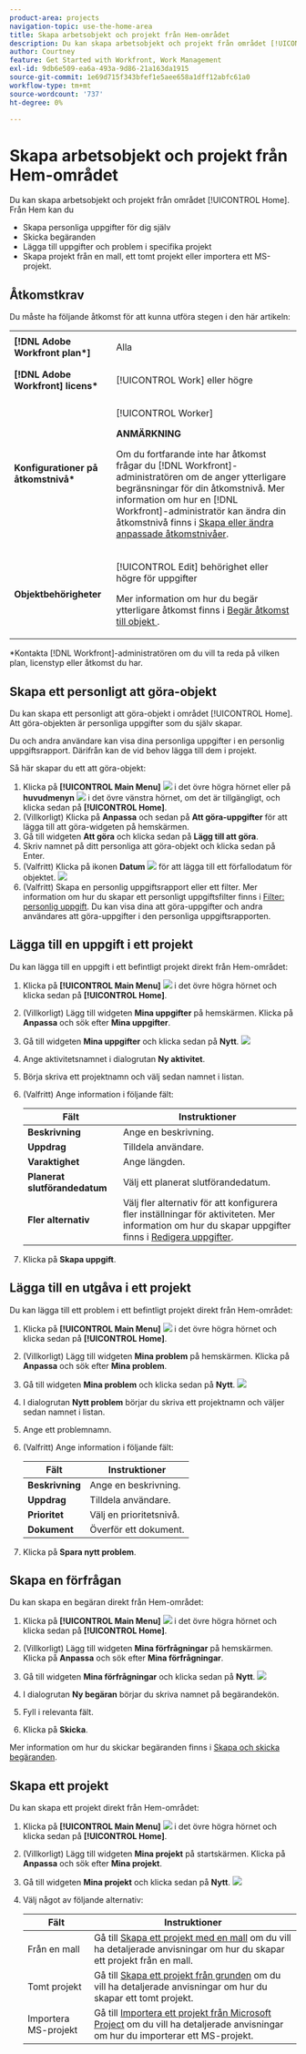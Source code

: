 ```yaml
---
product-area: projects
navigation-topic: use-the-home-area
title: Skapa arbetsobjekt och projekt från Hem-området
description: Du kan skapa arbetsobjekt och projekt från området [!UICONTROL Home].
author: Courtney
feature: Get Started with Workfront, Work Management
exl-id: 9db6e509-ea6a-493a-9d86-21a163da1915
source-git-commit: 1e69d715f343bfef1e5aee658a1dff12abfc61a0
workflow-type: tm+mt
source-wordcount: '737'
ht-degree: 0%

---
```


# Skapa arbetsobjekt och projekt från Hem-området

Du kan skapa arbetsobjekt och projekt från området [!UICONTROL Home]. Från Hem kan du

* Skapa personliga uppgifter för dig själv
* Skicka begäranden
* Lägga till uppgifter och problem i specifika projekt
* Skapa projekt från en mall, ett tomt projekt eller importera ett MS-projekt.

## Åtkomstkrav

Du måste ha följande åtkomst för att kunna utföra stegen i den här artikeln:

<table style="table-layout:auto"> 
 <col> 
 <col> 
 <tbody> 
  <tr> 
   <td role="rowheader"><strong>[!DNL Adobe Workfront plan*]</strong></td> 
   <td> <p>Alla</p> </td> 
  </tr> 
  <tr> 
   <td role="rowheader"><strong>[!DNL Adobe Workfront] licens*</strong></td> 
   <td> <p>[!UICONTROL Work] eller högre</p> </td> 
  </tr> 
  <tr> 
   <td role="rowheader"><strong>Konfigurationer på åtkomstnivå*</strong></td> 
   <td> <p>[!UICONTROL Worker]</p> <p><b>ANMÄRKNING</b></p> 
   <p>Om du fortfarande inte har åtkomst frågar du [!DNL Workfront]-administratören om de anger ytterligare begränsningar för din åtkomstnivå. Mer information om hur en [!DNL Workfront]-administratör kan ändra din åtkomstnivå finns i <a href="../../../administration-and-setup/add-users/configure-and-grant-access/create-modify-access-levels.md" class="MCXref xref">Skapa eller ändra anpassade åtkomstnivåer</a>.</p> </td> 
  </tr> 
  <tr> 
   <td role="rowheader"><strong>Objektbehörigheter</strong></td> 
   <td> <p>[!UICONTROL Edit] behörighet eller högre för uppgifter</p> <p>Mer information om hur du begär ytterligare åtkomst finns i <a href="../../../workfront-basics/grant-and-request-access-to-objects/request-access.md" class="MCXref xref">Begär åtkomst till objekt </a>.</p> </td> 
  </tr> 
 </tbody> 
</table>

&#42;Kontakta [!DNL Workfront]-administratören om du vill ta reda på vilken plan, licenstyp eller åtkomst du har.

## Skapa ett personligt att göra-objekt

Du kan skapa ett personligt att göra-objekt i området [!UICONTROL Home]. Att göra-objekten är personliga uppgifter som du själv skapar.

Du och andra användare kan visa dina personliga uppgifter i en personlig uppgiftsrapport. Därifrån kan de vid behov lägga till dem i projekt.

Så här skapar du ett att göra-objekt:

1. Klicka på **[!UICONTROL Main Menu]** ![](assets/main-menu-icon.png) i det övre högra hörnet eller på **huvudmenyn** ![](assets/lines-main-menu.png) i det övre vänstra hörnet, om det är tillgängligt, och klicka sedan på **[!UICONTROL Home]**.
1. (Villkorligt) Klicka på **Anpassa** och sedan på **Att göra-uppgifter** för att lägga till att göra-widgeten på hemskärmen.
1. Gå till widgeten **Att göra** och klicka sedan på **Lägg till att göra**.
1. Skriv namnet på ditt personliga att göra-objekt och klicka sedan på Enter.
1. (Valfritt) Klicka på ikonen **Datum** ![](assets/date-icon.png) för att lägga till ett förfallodatum för objektet.
   ![](assets/my-work-to-dos.png)
1. (Valfritt) Skapa en personlig uppgiftsrapport eller ett filter. Mer information om hur du skapar ett personligt uppgiftsfilter finns i [Filter: personlig uppgift](/help/quicksilver/reports-and-dashboards/reports/custom-view-filter-grouping-samples/filter-personal-tasks.md).
Du kan visa dina att göra-uppgifter och andra användares att göra-uppgifter i den personliga uppgiftsrapporten.

## Lägga till en uppgift i ett projekt

Du kan lägga till en uppgift i ett befintligt projekt direkt från Hem-området:

1. Klicka på **[!UICONTROL Main Menu]** ![](assets/main-menu-icon.png) i det övre högra hörnet och klicka sedan på **[!UICONTROL Home]**.
1. (Villkorligt) Lägg till widgeten **Mina uppgifter** på hemskärmen. Klicka på **Anpassa** och sök efter **Mina uppgifter**.
1. Gå till widgeten **Mina uppgifter** och klicka sedan på **Nytt**.
   ![](assets/create-new-task.png)
1. Ange aktivitetsnamnet i dialogrutan **Ny aktivitet**.
1. Börja skriva ett projektnamn och välj sedan namnet i listan.
1. (Valfritt) Ange information i följande fält:

   | Fält | Instruktioner |
   |----------|----------|
   | **Beskrivning** | Ange en beskrivning. |
   | **Uppdrag** | Tilldela användare. |
   | **Varaktighet** | Ange längden. |
   | **Planerat slutförandedatum** | Välj ett planerat slutförandedatum. |
   | **Fler alternativ** | Välj fler alternativ för att konfigurera fler inställningar för aktiviteten. Mer information om hur du skapar uppgifter finns i [Redigera uppgifter](/help/quicksilver/manage-work/tasks/manage-tasks/edit-tasks.md). |

1. Klicka på **Skapa uppgift**.


## Lägga till en utgåva i ett projekt

Du kan lägga till ett problem i ett befintligt projekt direkt från Hem-området:

1. Klicka på **[!UICONTROL Main Menu]** ![](assets/main-menu-icon.png) i det övre högra hörnet och klicka sedan på **[!UICONTROL Home]**.
1. (Villkorligt) Lägg till widgeten **Mina problem** på hemskärmen. Klicka på **Anpassa** och sök efter **Mina problem**.
1. Gå till widgeten **Mina problem** och klicka sedan på **Nytt**.
   ![](assets/create-new-issue.png)
1. I dialogrutan **Nytt problem** börjar du skriva ett projektnamn och väljer sedan namnet i listan.
1. Ange ett problemnamn.
1. (Valfritt) Ange information i följande fält:

   | Fält | Instruktioner |
   |----------|----------|
   | **Beskrivning** | Ange en beskrivning. |
   | **Uppdrag** | Tilldela användare. |
   | **Prioritet** | Välj en prioritetsnivå. |
   | **Dokument** | Överför ett dokument. |

1. Klicka på **Spara nytt problem**.

## Skapa en förfrågan

Du kan skapa en begäran direkt från Hem-området:

1. Klicka på **[!UICONTROL Main Menu]** ![](assets/main-menu-icon.png) i det övre högra hörnet och klicka sedan på **[!UICONTROL Home]**.
1. (Villkorligt) Lägg till widgeten **Mina förfrågningar** på hemskärmen. Klicka på **Anpassa** och sök efter **Mina förfrågningar**.
1. Gå till widgeten **Mina förfrågningar** och klicka sedan på **Nytt**.
   ![](assets/create-new-request.png)

1. I dialogrutan **Ny begäran** börjar du skriva namnet på begärandekön.
1. Fyll i relevanta fält.
1. Klicka på **Skicka**.

Mer information om hur du skickar begäranden finns i [Skapa och skicka begäranden](/help/quicksilver/manage-work/requests/create-requests/create-submit-requests.md).

## Skapa ett projekt

Du kan skapa ett projekt direkt från Hem-området:

1. Klicka på **[!UICONTROL Main Menu]** ![](assets/main-menu-icon.png) i det övre högra hörnet och klicka sedan på **[!UICONTROL Home]**.
1. (Villkorligt) Lägg till widgeten **Mina projekt** på startskärmen. Klicka på **Anpassa** och sök efter **Mina projekt**.
1. Gå till widgeten **Mina projekt** och klicka sedan på **Nytt**.
   ![](assets/create-new-project.png)
1. Välj något av följande alternativ:

   | Fält | Instruktioner |
   |----------|----------|
   | Från en mall | Gå till [Skapa ett projekt med en mall](/help/quicksilver/manage-work/projects/create-projects/create-project-from-template.md) om du vill ha detaljerade anvisningar om hur du skapar ett projekt från en mall. |
   | Tomt projekt | Gå till [Skapa ett projekt från grunden](/help/quicksilver/manage-work/projects/create-projects/create-project.md#create-a-project-from-scratch) om du vill ha detaljerade anvisningar om hur du skapar ett tomt projekt. |
   | Importera MS-projekt | Gå till [Importera ett projekt från Microsoft Project](/help/quicksilver/manage-work/projects/create-projects/import-project-from-ms-project.md) om du vill ha detaljerade anvisningar om hur du importerar ett MS-projekt. |


<!--
## Create a board

You can create a board directly from the Home area:

1. Click the **[!UICONTROL Main Menu]** ![](assets/main-menu-icon.png) in the upper-right corner, then click **[!UICONTROL Home]**.
1. (Conditional) Add the **Boards** widget to your home screen. Click **Customize**, and find **Boards**. -->





<!--
## Delete a to-do item

1. Click the **[!UICONTROL Main Menu]** ![](assets/main-menu-icon.png) in the upper-right corner, then click **[!UICONTROL Home]**.
1. Go to the to-do widget.
1. Hover over the item, then click the **Delete** icon ![](assets/delete-to-do.png). 

## Edit a to-do item

1. Click the **[!UICONTROL Main Menu]** ![](assets/main-menu-icon.png) in the upper-right corner, then click **[!UICONTROL Home]**.
1. Go to the to-do widget.
1. Edit the item name.
1. Click on the **Date** icon ![](assets/date-icon.png) to add or adjust a due date. -->